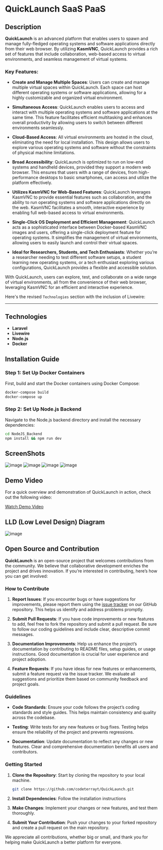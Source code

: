 # QuickLaunch SaaS PaaS

## Description

**QuickLaunch** is an advanced platform that enables users to spawn and manage fully-fledged operating systems and software applications directly from their web browser. By utilizing **KasmVNC**, QuickLaunch provides a rich set of features that include collaboration, web-based access to virtual environments, and seamless management of virtual systems.

### Key Features:

- **Create and Manage Multiple Spaces**: Users can create and manage multiple virtual spaces within QuickLaunch. Each space can host different operating systems or software applications, allowing for a highly customizable and organized virtual environment.

- **Simultaneous Access**: QuickLaunch enables users to access and interact with multiple operating systems and software applications at the same time. This feature facilitates efficient multitasking and enhances overall productivity by allowing users to switch between different environments seamlessly.

- **Cloud-Based Access**: All virtual environments are hosted in the cloud, eliminating the need for local installation. This design allows users to explore various operating systems and software without the constraints of physical machine limitations.

- **Broad Accessibility**: QuickLaunch is optimized to run on low-end systems and handheld devices, provided they support a modern web browser. This ensures that users with a range of devices, from high-performance desktops to basic smartphones, can access and utilize the platform effectively.

- **Utilizes KasmVNC for Web-Based Features**: QuickLaunch leverages KasmVNC to provide essential features such as collaboration, and the ability to run operating systems and software applications directly on the web. KasmVNC facilitates a smooth, interactive experience by enabling full web-based access to virtual environments.

- **Single-Click OS Deployment and Efficient Management**: QuickLaunch acts as a sophisticated interface between Docker-based KasmVNC images and users, offering a single-click deployment feature for operating systems. It simplifies the management of virtual environments, allowing users to easily launch and control their virtual spaces.

- **Ideal for Researchers, Students, and Tech Enthusiasts**: Whether you’re a researcher needing to test different software setups, a student learning new operating systems, or a tech enthusiast exploring various configurations, QuickLaunch provides a flexible and accessible solution.

With QuickLaunch, users can explore, test, and collaborate on a wide range of virtual environments, all from the convenience of their web browser, leveraging KasmVNC for an efficient and interactive experience.

Here's the revised `Technologies` section with the inclusion of Livewire:

---

## Technologies

- **Laravel**
- **Livewire**
- **Node.js**
- **Docker**

## Installation Guide

### Step 1: Set Up Docker Containers

First, build and start the Docker containers using Docker Compose:

```bash
docker-compose build
docker-compose up
```

### Step 2: Set Up Node.js Backend

Navigate to the Node.js backend directory and install the necessary dependencies:

```bash
cd NodeJS_Backend
npm install && npm run dev
```

## ScreenShots 
![image](https://github.com/user-attachments/assets/eca2878b-bd9c-4610-b0a5-b0c483a4723c)
![image](https://github.com/user-attachments/assets/b83044af-461e-417d-a402-b5d44804509f)
![image](https://github.com/user-attachments/assets/52da08df-d8aa-4b00-a4ea-6484a99f673d)
![image](https://github.com/user-attachments/assets/85588907-c887-4e86-b4aa-526138fd53a3)



## Demo Video

For a quick overview and demonstration of QuickLaunch in action, check out the following video:

[Watch Demo Video](#)  <!-- Replace # with the actual link to your demo video -->

## LLD (Low Level Design) Diagram
![image](https://github.com/user-attachments/assets/aae8e9be-f748-4030-9c21-0aa43f2c3a8a)

## Open Source and Contribution

**QuickLaunch** is an open-source project that welcomes contributions from the community. We believe that collaborative development enriches the project and drives innovation. If you’re interested in contributing, here’s how you can get involved:

### How to Contribute

1. **Report Issues**: If you encounter bugs or have suggestions for improvements, please report them using the [issue tracker](#) on our GitHub repository. This helps us identify and address problems promptly.

2. **Submit Pull Requests**: If you have code improvements or new features to add, feel free to fork the repository and submit a pull request. Be sure to follow our coding guidelines and include clear, descriptive commit messages.

3. **Documentation Improvements**: Help us enhance the project’s documentation by contributing to README files, setup guides, or usage instructions. Good documentation is crucial for user experience and project adoption.

4. **Feature Requests**: If you have ideas for new features or enhancements, submit a feature request via the issue tracker. We evaluate all suggestions and prioritize them based on community feedback and project goals.

<!-- 5. **Join the Community**: Engage with other contributors and users by joining discussions on our [discussion forum](#) or [chat channel](#). Collaboration and sharing ideas can lead to valuable insights and improvements. -->

### Guidelines

- **Code Standards**: Ensure your code follows the project’s coding standards and style guides. This helps maintain consistency and quality across the codebase.

- **Testing**: Write tests for any new features or bug fixes. Testing helps ensure the reliability of the project and prevents regressions.

- **Documentation**: Update documentation to reflect any changes or new features. Clear and comprehensive documentation benefits all users and contributors.

### Getting Started

1. **Clone the Repository**: Start by cloning the repository to your local machine.

   ```bash
   git clone https://github.com/codeterrayt/QuickLaunch.git
   ```
2. **Install Dependencies**: Follow the installation instructions 
3. **Make Changes**: Implement your changes or new features, and test them thoroughly.
4. **Submit Your Contribution**: Push your changes to your forked repository and create a pull request on the main repository.

We appreciate all contributions, whether big or small, and thank you for helping make QuickLaunch a better platform for everyone.


